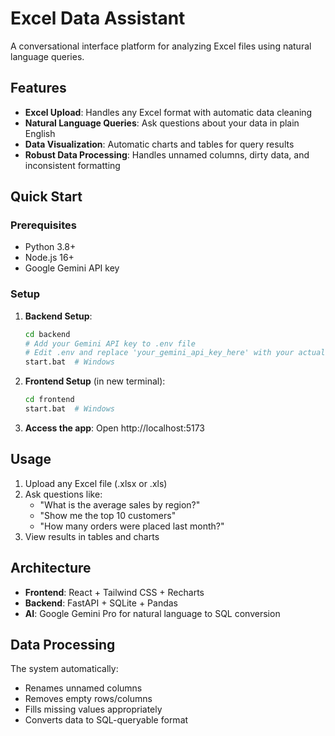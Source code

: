 # Excel Data Assistant

A conversational interface platform for analyzing Excel files using natural language queries.

## Features

- **Excel Upload**: Handles any Excel format with automatic data cleaning
- **Natural Language Queries**: Ask questions about your data in plain English
- **Data Visualization**: Automatic charts and tables for query results
- **Robust Data Processing**: Handles unnamed columns, dirty data, and inconsistent formatting

## Quick Start

### Prerequisites
- Python 3.8+
- Node.js 16+
- Google Gemini API key

### Setup

1. **Backend Setup**:
   ```bash
   cd backend
   # Add your Gemini API key to .env file
   # Edit .env and replace 'your_gemini_api_key_here' with your actual key
   start.bat  # Windows
   ```

2. **Frontend Setup** (in new terminal):
   ```bash
   cd frontend
   start.bat  # Windows
   ```

3. **Access the app**: Open http://localhost:5173

## Usage

1. Upload any Excel file (.xlsx or .xls)
2. Ask questions like:
   - "What is the average sales by region?"
   - "Show me the top 10 customers"
   - "How many orders were placed last month?"
3. View results in tables and charts

## Architecture

- **Frontend**: React + Tailwind CSS + Recharts
- **Backend**: FastAPI + SQLite + Pandas
- **AI**: Google Gemini Pro for natural language to SQL conversion

## Data Processing

The system automatically:
- Renames unnamed columns
- Removes empty rows/columns  
- Fills missing values appropriately
- Converts data to SQL-queryable format